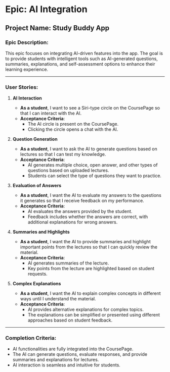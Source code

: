 # Epic: AI Integration

## Project Name: Study Buddy App

### Epic Description:
This epic focuses on integrating AI-driven features into the app. The goal is to provide students with intelligent tools such as AI-generated questions, summaries, explanations, and self-assessment options to enhance their learning experience.

---

### User Stories:

1. **AI Interaction**
   - **As a student**, I want to see a Siri-type circle on the CoursePage so that I can interact with the AI.
   - **Acceptance Criteria**:
     - The AI circle is present on the CoursePage.
     - Clicking the circle opens a chat with the AI.

2. **Question Generation**
   - **As a student**, I want to ask the AI to generate questions based on lectures so that I can test my knowledge.
   - **Acceptance Criteria**:
     - AI generates multiple choice, open answer, and other types of questions based on uploaded lectures.
     - Students can select the type of questions they want to practice.

3. **Evaluation of Answers**
   - **As a student**, I want the AI to evaluate my answers to the questions it generates so that I receive feedback on my performance.
   - **Acceptance Criteria**:
     - AI evaluates the answers provided by the student.
     - Feedback includes whether the answers are correct, with additional explanations for wrong answers.

4. **Summaries and Highlights**
   - **As a student**, I want the AI to provide summaries and highlight important points from the lectures so that I can quickly review the material.
   - **Acceptance Criteria**:
     - AI generates summaries of the lecture.
     - Key points from the lecture are highlighted based on student requests.

5. **Complex Explanations**
   - **As a student**, I want the AI to explain complex concepts in different ways until I understand the material.
   - **Acceptance Criteria**:
     - AI provides alternative explanations for complex topics.
     - The explanations can be simplified or presented using different approaches based on student feedback.

---

### Completion Criteria:
- AI functionalities are fully integrated into the CoursePage.
- The AI can generate questions, evaluate responses, and provide summaries and explanations for lectures.
- AI interaction is seamless and intuitive for students.
